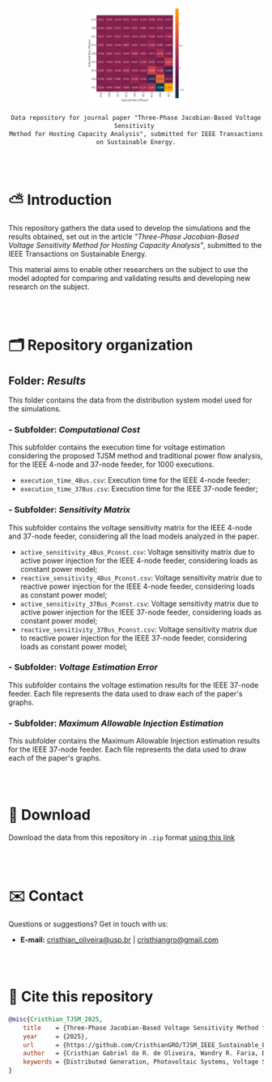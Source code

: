<div align="center">
    <img src="sensitivity_4Bus.svg" style="width: 20vw">
    
    Data repository for journal paper "Three-Phase Jacobian-Based Voltage Sensitivity 
    Method for Hosting Capacity Analysis", submitted for IEEE Transactions on Sustainable Energy.
</div>

<br><br>

# ⛅ Introduction

This repository gathers the data used to develop the simulations and the results obtained, set out in the article _"Three-Phase Jacobian-Based Voltage Sensitivity Method for Hosting Capacity Analysis"_, submitted to the IEEE Transactions on Sustainable Energy.

This material aims to enable other researchers on the subject to use the model adopted for comparing and validating results and developing new research on the subject.

<br><br>

# 🗂️ Repository organization 

## Folder: _Results_
This folder contains the data from the distribution system model used for the simulations.

### - Subfolder: _Computational Cost_
This subfolder contains the execution time for voltage estimation considering the proposed TJSM method and traditional power flow analysis, for the IEEE 4-node and 37-node feeder, for 1000 executions.

- `execution_time_4Bus.csv`: Execution time for the IEEE 4-node feeder; 
- `execution_time_37Bus.csv`: Execution time for the IEEE 37-node feeder; 

### - Subfolder: _Sensitivity Matrix_

This subfolder contains the voltage sensitivity matrix for the IEEE 4-node and 37-node feeder, considering all the load models analyzed in the paper.

- `active_sensitivity_4Bus_Pconst.csv`: Voltage sensitivity matrix due to active power injection for the IEEE 4-node feeder, considering loads as constant power model; 
- `reactive_sensitivity_4Bus_Pconst.csv`: Voltage sensitivity matrix due to reactive power injection for the IEEE 4-node feeder, considering loads as constant power model; 
- `active_sensitivity_37Bus_Pconst.csv`: Voltage sensitivity matrix due to active power injection for the IEEE 37-node feeder, considering loads as constant power model; 
- `reactive_sensitivity_37Bus_Pconst.csv`: Voltage sensitivity matrix due to reactive power injection for the IEEE 37-node feeder, considering loads as constant power model; 

### - Subfolder: _Voltage Estimation Error_

This subfolder contains the voltage estimation results for the IEEE 37-node feeder. Each file represents the data used to draw each of the paper's graphs.

### - Subfolder: _Maximum Allowable Injection Estimation_

This subfolder contains the Maximum Allowable Injection estimation results for the IEEE 37-node feeder. Each file represents the data used to draw each of the paper's graphs.

<br><br>

# 💾 Download
Download the data from this repository in `.zip` format [using this link](https://github.com/CristhianGRO/TJSM_IEEE_Sustainable_Energy/archive/refs/heads/main.zip)



<br><br>

# ✉️ Contact

Questions or suggestions? Get in touch with us:

- **E-mail:** cristhian_oliveira@usp.br | cristhiangro@gmail.com

<br><br>

# 💬 Cite this repository

```bibtex
@misc{Cristhian_TJSM_2025,
    title    = {Three-Phase Jacobian-Based Voltage Sensitivity Method for Hosting Capacity Analysis, submitted for IEEE Transactions on Sustainable Energy - Repository.},
    year     = {2025},
    url      = {https://github.com/CristhianGRO/TJSM_IEEE_Sustainable_Energy},
    author   = {Cristhian Gabriel da R. de Oliveira, Wandry R. Faria, Benvindo R. Pereira Jr. and João B. A. London Junior},
    keywords = {Distributed Generation, Photovoltaic Systems, Voltage Sensitivity Analysis, Unbalanced Networks.},
}
```
